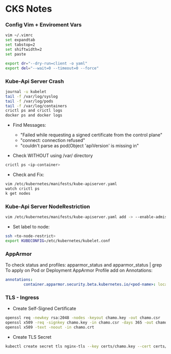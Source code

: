 # CKS Notes

### Config Vim + Enviroment Vars

```bash
vim ~/.vimrc
set expandtab
set tabstop=2
set shiftwidth=2
set paste
```

```bash
export dr="--dry-run=client -o yaml"
export del="--wait=0 --timeout=0 --force"
```

### Kube-Api Server Crash

```bash
journal -u kubelet
tail -f /var/log/syslog
tail -f /var/log/pods
tail -f /var/log/containers
crictl ps and crictl logs
docker ps and docker logs
```

- Find Messages:
  - "Failed while requesting a signed certificate from the control plane"
  - "connect: connection refused"
  - "couldn't parse as pod(Object 'apiVersion' is missing in"

- Check WITHOUT using /var/ directory

```bash
crictl ps <ip-container>
```

- Check and Fix:

```bash
vim /etc/kubernetes/manifests/kube-apiserver.yaml
watch crictl ps
k get nodes
```

### Kube-Api Server NodeRestriction

```bash
vim /etc/kubernetes/manifests/kube-apiserver.yaml add -> --enable-admission-plugins=NodeRestriction 
```

- Set label to node: 

```bash
ssh <to-node-restrict>
export KUBECONFIG=/etc/kubernetes/kubelet.conf
```

### AppArmor

To check status and profiles: apparmor_status and apparmor_status | grep <profile-name>
To apply on Pod or Deployment AppArmor Profile add on Annotations:

```yaml
annotations:
        container.apparmor.security.beta.kubernetes.io/<pod-name>: localhost/<apparmor-profile>
```

### TLS - Ingress

- Create Self-Signed Certificate

```bash
openssl req -newkey rsa:2048 -nodes -keyout chamo.key -out chamo.csr
openssl x509 -req -signkey chamo.key -in chamo.csr -days 365 -out chamo.crt
openssl x509 -text -noout -in chamo.crt
```

- Create TLS Secret

```bash
kubectl create secret tls nginx-tls --key certs/chamo.key --cert certs/chamo.crt
```

